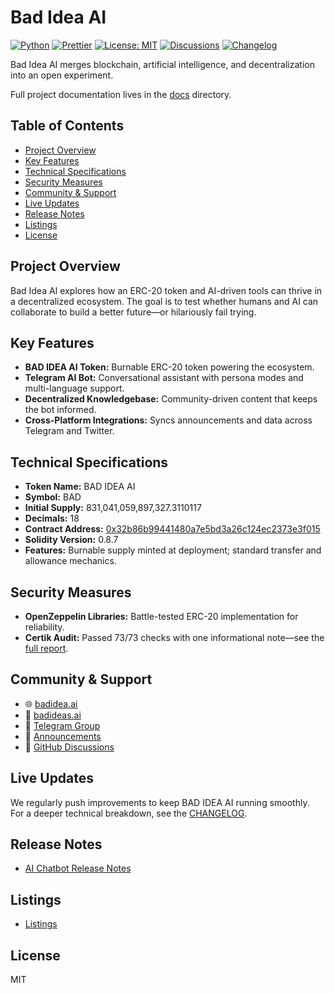 # Bad Idea AI

[![Python](https://img.shields.io/badge/python-3.12-blue)](https://www.python.org)
[![Prettier](https://img.shields.io/badge/code_style-prettier-ff69b4.svg)](https://prettier.io)
[![License: MIT](https://img.shields.io/badge/License-MIT-yellow.svg)](LICENSE)
[![Discussions](https://img.shields.io/badge/Chat-Discussions-blue?logo=github)](https://github.com/MrLightspeed/Bad-Idea-AI/discussions)
[![Changelog](https://img.shields.io/badge/CHANGELOG-md-blue)](docs/CHANGELOG.md)

Bad Idea AI merges blockchain, artificial intelligence, and decentralization into an open experiment.

Full project documentation lives in the [docs](docs/) directory.

## Table of Contents

- [Project Overview](#project-overview)
- [Key Features](#key-features)
- [Technical Specifications](#technical-specifications)
- [Security Measures](#security-measures)
- [Community & Support](#community--support)
- [Live Updates](#live-updates)
- [Release Notes](#release-notes)
- [Listings](#listings)
- [License](#license)

## Project Overview

Bad Idea AI explores how an ERC-20 token and AI-driven tools can thrive in a decentralized ecosystem. The goal is to test whether humans and AI can collaborate to build a better future—or hilariously fail trying.

## Key Features

- **BAD IDEA AI Token:** Burnable ERC-20 token powering the ecosystem.
- **Telegram AI Bot:** Conversational assistant with persona modes and multi-language support.
- **Decentralized Knowledgebase:** Community-driven content that keeps the bot informed.
- **Cross-Platform Integrations:** Syncs announcements and data across Telegram and Twitter.

## Technical Specifications

- **Token Name:** BAD IDEA AI
- **Symbol:** BAD
- **Initial Supply:** 831,041,059,897,327.3110117
- **Decimals:** 18
- **Contract Address:** [0x32b86b99441480a7e5bd3a26c124ec2373e3f015](https://etherscan.io/address/0x32b86b99441480a7e5bd3a26c124ec2373e3f015)
- **Solidity Version:** 0.8.7
- **Features:** Burnable supply minted at deployment; standard transfer and allowance mechanics.

## Security Measures

- **OpenZeppelin Libraries:** Battle-tested ERC-20 implementation for reliability.
- **Certik Audit:** Passed 73/73 checks with one informational note—see the [full report](docs/assets/Bad%20Idea%20AI%20Certik%20Audit.pdf).

## Community & Support

- 🌐 [badidea.ai](https://badidea.ai)
- 📰 [badideas.ai](https://badideas.ai)
- 👥 [Telegram Group](https://t.me/badideaai)
- 📢 [Announcements](https://t.me/Bad_Idea_AI)
- 💬 [GitHub Discussions](https://github.com/MrLightspeed/Bad-Idea-AI/discussions)

## Live Updates

We regularly push improvements to keep BAD IDEA AI running smoothly. For a deeper technical breakdown, see the [CHANGELOG](docs/CHANGELOG.md).

## Release Notes

- [AI Chatbot Release Notes](docs/BADIDEAAI_Release_Notes.md)

## Listings

- [Listings](docs/LISTINGS.md)

## License

MIT
